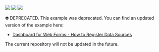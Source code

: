 <!-- default badges list -->
![](https://img.shields.io/endpoint?url=https://codecentral.devexpress.com/api/v1/VersionRange/128579913/22.1.2%2B)
[![](https://img.shields.io/badge/Open_in_DevExpress_Support_Center-FF7200?style=flat-square&logo=DevExpress&logoColor=white)](https://supportcenter.devexpress.com/ticket/details/T428195)
[![](https://img.shields.io/badge/📖_How_to_use_DevExpress_Examples-e9f6fc?style=flat-square)](https://docs.devexpress.com/GeneralInformation/403183)
<!-- default badges end -->
⛔ DEPRECATED. This example was deprecated. You can find an updated version of the example here:

- [Dashboard for Web Forms - How to Register Data Sources](https://github.com/DevExpress-Examples/asp-net-web-forms-dashboard-register-data-sources)

The current repository will not be updated in the future.
